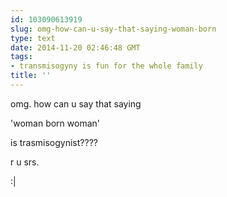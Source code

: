```yaml
---
id: 103090613919
slug: omg-how-can-u-say-that-saying-woman-born
type: text
date: 2014-11-20 02:46:48 GMT
tags:
- transmisogyny is fun for the whole family
title: ''
---
```

<p>omg. how can u say that saying</p>

<p>'woman born woman'</p>

<p>is trasmisogynist????</p>

<p>r u srs.</p>

<p>:|</p>